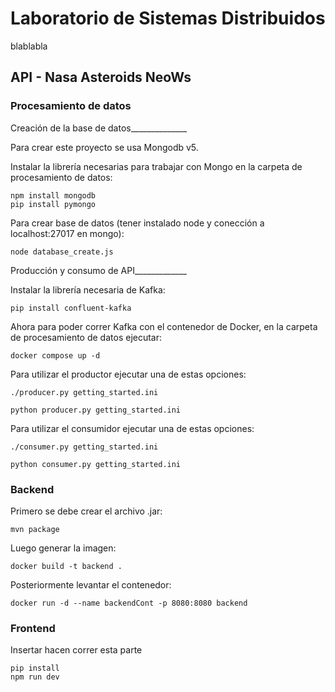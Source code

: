 # Laboratorio de Sistemas Distribuidos
blablabla

## API - Nasa Asteroids NeoWs

### Procesamiento de datos
Creación de la base de datos______________

Para crear este proyecto se usa Mongodb v5.

Instalar la librería necesarias para trabajar con Mongo en la carpeta de procesamiento de datos:
```shell
npm install mongodb
pip install pymongo
```
Para crear base de datos (tener instalado node y conección a localhost:27017 en mongo):
```shell
node database_create.js
```

Producción y consumo de API_____________

Instalar la librería necesaria de Kafka:
```shell
pip install confluent-kafka
```
Ahora para poder correr Kafka con el contenedor de Docker, en la carpeta de procesamiento de datos ejecutar:
```shell
docker compose up -d
```

Para utilizar el productor ejecutar una de estas opciones:
```shell
./producer.py getting_started.ini
```
```shell
python producer.py getting_started.ini
```
Para utilizar el consumidor ejecutar una de estas opciones:
```shell
./consumer.py getting_started.ini
```
```shell
python consumer.py getting_started.ini
```

### Backend
Primero se debe crear el archivo .jar:
```shell
mvn package
```
Luego generar la imagen:
```shell
docker build -t backend .
```
Posteriormente levantar el contenedor:

```shell
docker run -d --name backendCont -p 8080:8080 backend
```




### Frontend
Insertar hacen correr esta parte
```shell
pip install
npm run dev
```
